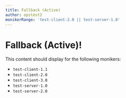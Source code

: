 ```yaml
---
title: Fallback (Active)
author: opstest2
monikerRange: 'test-client-2.0 || test-server-1.0'
---
```


# Fallback (Active)!

This content should display for the following monikers:

* `test-client-1.1`
* `test-client-2.0`
* `test-client-3.0`
* `test-server-1.0`
* `test-server-2.0`